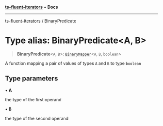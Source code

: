 [**ts-fluent-iterators**](../README.md) • **Docs**

---

[ts-fluent-iterators](../README.md) / BinaryPredicate

# Type alias: BinaryPredicate\<A, B\>

> **BinaryPredicate**\<`A`, `B`\>: [`BinaryMapper`](BinaryMapper.md)\<`A`, `B`, `boolean`\>

A function mapping a pair of values of types `A` and `B` to type `boolean`

## Type parameters

• **A**

the type of the first operand

• **B**

the type of the second operand

